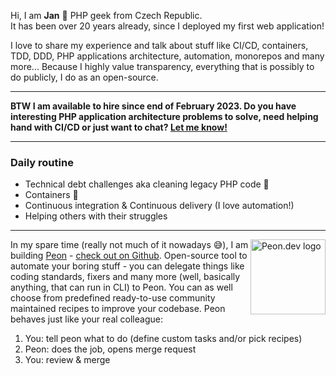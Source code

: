 Hi, I am **Jan** 👋 PHP geek from Czech Republic.  
It has been over 20 years already, since I deployed my first web application!

I love to share my experience and talk about stuff like CI/CD, containers, TDD, DDD, PHP applications architecture, automation, monorepos and many more... Because I highly value transparency, everything that is possibly to do publicly, I do as an open-source.

----

**BTW I am available to hire since end of February 2023. Do you have interesting PHP application architecture problems to solve, need helping hand with CI/CD or just want to chat? [Let me know!](mailto:j.mikes@me.com)**

----

### Daily routine

- Technical debt challenges aka cleaning legacy PHP code 🧹  
- Containers 🐳   
- Continuous integration & Continuous delivery (I love automation!)
- Helping others with their struggles

----

<a href="https://github.com/peon-dev/peon"><img align="right" src="https://user-images.githubusercontent.com/3995003/164972861-0f39562a-4629-4029-9ff9-ec5ff5c08182.png" alt="Peon.dev logo" height="120"></a>

In my spare time (really not much of it nowadays 😅), I am building [Peon](https://peon.dev) - [check out on Github](https://github.com/peon-dev/peon). Open-source tool to automate your boring stuff - you can delegate things like coding standards, fixers and many more (well, basically anything, that can run in CLI) to Peon. You can as well choose from predefined ready-to-use community maintained recipes to improve your codebase. Peon behaves just like your real colleague:

1. You: tell peon what to do (define custom tasks and/or pick recipes)
2. Peon: does the job, opens merge request
3. You: review & merge
